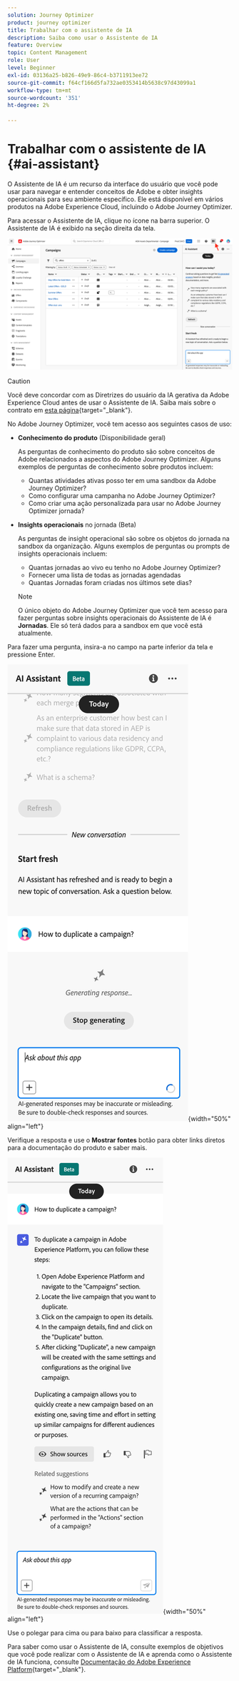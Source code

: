 ```yaml
---
solution: Journey Optimizer
product: journey optimizer
title: Trabalhar com o assistente de IA
description: Saiba como usar o Assistente de IA
feature: Overview
topic: Content Management
role: User
level: Beginner
exl-id: 03136a25-b826-49e9-86c4-b3711913ee72
source-git-commit: f64cf166d5fa732ae0353414b5638c97d43099a1
workflow-type: tm+mt
source-wordcount: '351'
ht-degree: 2%

---
```


# Trabalhar com o assistente de IA {#ai-assistant}

O Assistente de IA é um recurso da interface do usuário que você pode usar para navegar e entender conceitos de Adobe e obter insights operacionais para seu ambiente específico. Ele está disponível em vários produtos na Adobe Experience Cloud, incluindo o Adobe Journey Optimizer.

Para acessar o Assistente de IA, clique no ícone na barra superior. O Assistente de IA é exibido na seção direita da tela.

![](assets/do-not-localize/ai-assistant-open.png)


>[!CAUTION]
>
>Você deve concordar com as Diretrizes do usuário da IA gerativa da Adobe Experience Cloud antes de usar o Assistente de IA. Saiba mais sobre o contrato em [esta página](https://experienceleague.adobe.com/en/docs/experience-platform/ai-assistant/home){target="_blank"}.

No Adobe Journey Optimizer, você tem acesso aos seguintes casos de uso:

* **Conhecimento do produto** (Disponibilidade geral)

  As perguntas de conhecimento do produto são sobre conceitos de Adobe relacionados a aspectos do Adobe Journey Optimizer. Alguns exemplos de perguntas de conhecimento sobre produtos incluem:

   * Quantas atividades ativas posso ter em uma sandbox da Adobe Journey Optimizer?
   * Como configurar uma campanha no Adobe Journey Optimizer?
   * Como criar uma ação personalizada para usar no Adobe Journey Optimizer jornada?


* **Insights operacionais** no jornada (Beta)

  As perguntas de insight operacional são sobre os objetos do jornada na sandbox da organização. Alguns exemplos de perguntas ou prompts de insights operacionais incluem:

   * Quantas jornadas ao vivo eu tenho no Adobe Journey Optimizer?
   * Fornecer uma lista de todas as jornadas agendadas
   * Quantas Jornadas foram criadas nos últimos sete dias?

  >[!NOTE]
  >
  >O único objeto do Adobe Journey Optimizer que você tem acesso para fazer perguntas sobre insights operacionais do Assistente de IA é **Jornadas**. Ele só terá dados para a sandbox em que você está atualmente.


Para fazer uma pergunta, insira-a no campo na parte inferior da tela e pressione Enter.

![](assets/do-not-localize/ai-assistant-ask.png){width="50%" align="left"}

Verifique a resposta e use o **Mostrar fontes** botão para obter links diretos para a documentação do produto e saber mais.

![](assets/do-not-localize/ai-assistant-answer.png){width="50%" align="left"}

Use o polegar para cima ou para baixo para classificar a resposta.

Para saber como usar o Assistente de IA, consulte exemplos de objetivos que você pode realizar com o Assistente de IA e aprenda como o Assistente de IA funciona, consulte [Documentação do Adobe Experience Platform](https://experienceleague.adobe.com/en/docs/experience-platform/ai-assistant/home){target="_blank"}.
